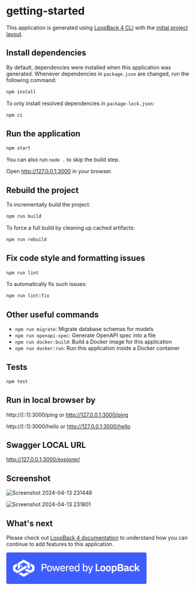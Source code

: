 # getting-started

This application is generated using [LoopBack 4 CLI](https://loopback.io/doc/en/lb4/Command-line-interface.html) with the
[initial project layout](https://loopback.io/doc/en/lb4/Loopback-application-layout.html).

## Install dependencies

By default, dependencies were installed when this application was generated.
Whenever dependencies in `package.json` are changed, run the following command:

```sh
npm install
```

To only install resolved dependencies in `package-lock.json`:

```sh
npm ci
```

## Run the application

```sh
npm start
```

You can also run `node .` to skip the build step.

Open http://127.0.0.1:3000 in your browser.

## Rebuild the project

To incrementally build the project:

```sh
npm run build
```

To force a full build by cleaning up cached artifacts:

```sh
npm run rebuild
```

## Fix code style and formatting issues

```sh
npm run lint
```

To automatically fix such issues:

```sh
npm run lint:fix
```

## Other useful commands

- `npm run migrate`: Migrate database schemas for models
- `npm run openapi-spec`: Generate OpenAPI spec into a file
- `npm run docker:build`: Build a Docker image for this application
- `npm run docker:run`: Run this application inside a Docker container

## Tests

```sh
npm test
```

## Run in local browser by
http://[::1]:3000/ping
or
http://127.0.0.1:3000/ping

http://[::1]:3000/hello
or
http://127.0.0.1:3000/hello

## Swagger LOCAL URL
http://127.0.0.1:3000/explorer/

## Screenshot
![Screenshot 2024-04-13 231448](https://github.com/prakasamv-uncc/getting-started/assets/156151853/f09605ae-4c7d-479c-a9ab-5829497034a5)

![Screenshot 2024-04-13 231801](https://github.com/prakasamv-uncc/getting-started/assets/156151853/78727cb4-b2d0-4533-af89-90e6140eb8a2)

## What's next

Please check out [LoopBack 4 documentation](https://loopback.io/doc/en/lb4/) to
understand how you can continue to add features to this application.

[![LoopBack](https://github.com/loopbackio/loopback-next/raw/master/docs/site/imgs/branding/Powered-by-LoopBack-Badge-(blue)-@2x.png)](http://loopback.io/)
